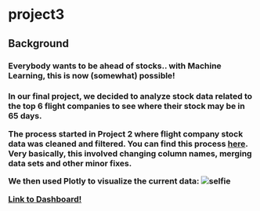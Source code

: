 # project3

## Background
<h3> Everybody wants to be ahead of stocks.. with Machine Learning, this is now (somewhat) possible! <h3>
  
  In our final project, we decided to analyze stock data related to the top 6 flight companies to see where their stock may be in 65 days. 
  
  The process started in Project 2 where flight company stock data was cleaned and filtered. You can find this process [here](https://github.com/pmhu4242/Project_2/tree/main/Stock%20Market%20vs%20Covid). Very basically, this involved changing column names, merging data sets and other minor fixes.
  
  We then used Plotly to visualize the current data:
  <img src="https://github.com/teresaflicek/project3/blob/main/AirlineStockAnalysis/images/originalcloseUAL.png>" alt="selfie">
  
  




[Link to Dashboard!](https://teresaflicek.github.io/project3/AirlineStockAnalysis/)
